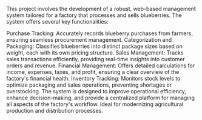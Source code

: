 This project involves the development of a robust, web-based management system tailored for a factory that processes and sells blueberries. The system offers several key functionalities:

Purchase Tracking: Accurately records blueberry purchases from farmers, ensuring seamless procurement management.
Categorization and Packaging: Classifies blueberries into distinct package sizes based on weight, each with its own pricing structure.
Sales Management: Tracks sales transactions efficiently, providing real-time insights into customer orders and revenue.
Financial Management: Offers detailed calculations for income, expenses, taxes, and profit, ensuring a clear overview of the factory's financial health.
Inventory Tracking: Monitors stock levels to optimize packaging and sales operations, preventing shortages or overstocking.
The system is designed to improve operational efficiency, enhance decision-making, and provide a centralized platform for managing all aspects of the factory's workflow. Ideal for modernizing agricultural production and distribution processes.
